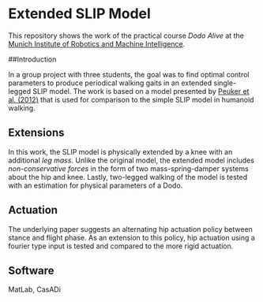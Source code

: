 # Extended SLIP Model
This repository shows the work of the practical course *Dodo Alive* at the [Munich Institute of Robotics and Machine Intelligence](https://www.mirmi.tum.de/).

##Introduction

In a group project with three students, the goal was to find optimal control parameters to produce periodical walking gaits in an extended single-legged SLIP model. The work is based on a model presented by [Peuker et al. (2012)](https://ieeexplore.ieee.org/abstract/document/6290742) that is used for comparison to the simple SLIP model in humanoid walking.

## Extensions

In this work, the SLIP model is physically extended by a knee with an additional *leg mass*. Unlike the original model, the extended model includes *non-conservative forces* in the form of two mass-spring-damper systems about the hip and knee. Lastly, two-legged walking of the model is tested with an estimation for physical parameters of a Dodo.

## Actuation

The underlying paper suggests an alternating hip actuation policy between stance and flight phase. As an extension to this policy, hip actuation using a fourier type input is tested and compared to the more rigid actuation.

## Software
MatLab, CasADi


